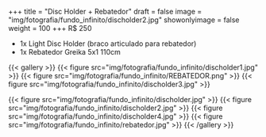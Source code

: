 +++
title = "Disc Holder + Rebatedor"
draft = false
image = "img/fotografia/fundo_infinito/discholder2.jpg"
showonlyimage = false
weight = 100
+++
<span class="price">R$ 250</span>
<!--more-->

- 1x Light Disc Holder (braco articulado para rebatedor)
- 1x Rebatedor Greika 5x1 110cm

{{< gallery >}}
{{< figure src="img/fotografia/fundo_infinito/discholder1.jpg" >}}
{{< figure src="img/fotografia/fundo_infinito/REBATEDOR.png" >}}
{{< figure src="img/fotografia/fundo_infinito/discholder3.jpg" >}}

{{< figure src="img/fotografia/fundo_infinito/discholder.jpg" >}}
{{< figure src="img/fotografia/fundo_infinito/discholder2.jpg" >}}
{{< figure src="img/fotografia/fundo_infinito/discholder4.jpg" >}}
{{< figure src="img/fotografia/fundo_infinito/rebatedor.jpg" >}}
{{< /gallery >}}